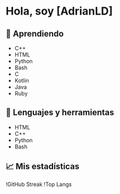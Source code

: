 # Hola, soy [AdrianLD]

## 📖 Aprendiendo
- C++
- HTML
- Python
- Bash
- C
- Kotlin
- Java
- Ruby

## 🧰 Lenguajes y herramientas
- HTML
- C++
- Python
- Bash

## 📈 Mis estadísticas
!GitHub Streak
!Top Langs
